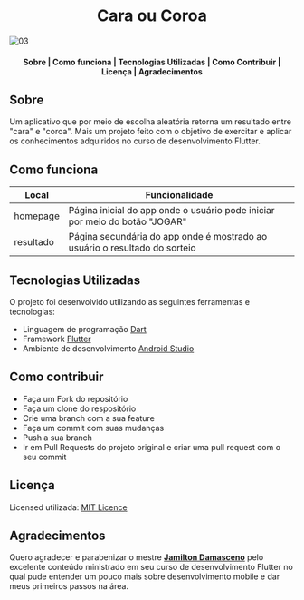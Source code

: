 <h1 align="center">
Cara ou Coroa
</h1>

![03](https://user-images.githubusercontent.com/65955916/102287360-0bd25c80-3f19-11eb-9d45-b798998a5e4d.png)
 

<h4 align="center">
  <a>Sobre</a> |
  <a>Como funciona</a> |
  <a>Tecnologias Utilizadas</a> | 
  <a>Como Contribuir</a> | 
  <a>Licença</a> |
  <a>Agradecimentos</a>
</h4>

## Sobre

Um aplicativo que por meio de escolha aleatória retorna um resultado entre "cara" e "coroa". Mais um projeto feito com o objetivo de exercitar e aplicar os conhecimentos adquiridos no curso de desenvolvimento Flutter.

## Como funciona

| Local | Funcionalidade |
| --- | --- |
| homepage | Página inicial do app onde o usuário pode iniciar por meio do botão "JOGAR" |
| resultado | Página secundária do app onde é mostrado ao usuário o resultado do sorteio|

## Tecnologias Utilizadas

O projeto foi desenvolvido utilizando as seguintes ferramentas e tecnologias:

* Linguagem de programação [Dart](https://dart.dev/)
* Framework [Flutter](https://flutter.dev/)
* Ambiente de desenvolvimento [Android Studio](https://developer.android.com/studio?hl=pt-br)

## Como contribuir

- Faça um Fork do repositório
- Faça um clone do respositório
- Crie uma branch com a sua feature
- Faça um commit com suas mudanças
- Push a sua branch
- Ir em Pull Requests do projeto original e criar uma pull request com o seu commit

## Licença

Licensed utilizada: [MIT Licence](LICENSE)

## Agradecimentos

Quero agradecer e parabenizar o mestre [__Jamilton Damasceno__](https://jamiltondamasceno.com.br/) pelo excelente conteúdo ministrado em seu curso de desenvolvimento Flutter no qual pude entender um pouco mais sobre desenvolvimento mobile e dar meus primeiros passos na área.
